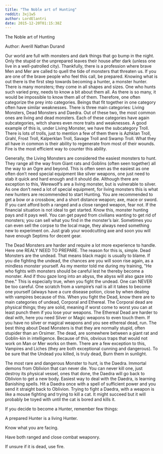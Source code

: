 ```yaml
---
title: "The Noble art of Hunting"
reddit: 3xj1w5
author: LordElantri
date: 2015-12-20T01:15:38Z
---
```


The Noble art of Hunting

Author: Averill Nathan Durand


Our world are full with monsters and dark things that go bump in the night.  Only the stupid or the unprepared leaves their house after dark (unless one live in a well-patrolled city).  Thankfully, there is a profession where brave Men and Mer are called to quell the tide of monsters that threaten us. If you are one of the brave people who feel this call, be prepared.  Knowing what is out there is the first step towards becoming a hunter, a monster hunter. There is many monsters; they come in all shapes and sizes. One who hunts such varied prey, needs to know a bit about them all. As there is so many, it would be impossible to know them all of them. Therefore, one often categorize the prey into categories. Beings that fit together in one category often have similar weaknesses. There is three main categories: Living Monsters, Dead Monsters and Daedra.  Out of these two, the most common ones are living and dead monsters. Each of these categories have again subcategories, witch shares even more traits and weaknesses. A good example of this is, under Living Monster, we have the subcategory Troll. There is lots of trolls, just to mention a few of them there is Azhklan Troll, Grahl, Frost Troll, Kalperklan Troll, Savage Troll and Swamp Troll. What they all have in common is their ability to regenerate from most of their wounds. Fire is the most efficient way to counter this ability. 


Generally, the Living Monsters are considered the easiest monsters to hunt. They range all the way from Giant rats and Goblins (often seen together) all the way to an Ogre and beyond. This is often seen as the easiest as one often don’t need special equipment like silver  weapons, one just need to stab it quick and hard enough and it should die. Although there are exception to this, Werewolf’s are a living monster, but is vulnerable to silver. As one don’t need a lot of special equipment, for living monsters this is what new hunters are recommended to start Hunting. You are recommended to get a bow or a crossbow, and a short distance weapon; axe, mace or sword. If you cant afford both a ranged and a close ranged weapon, fear not. If the financial situation is not ideal to get started. Know this, monster hunting pays and it pays well. You can get payed from civilians wanting to get rid of monsters; you can sell what you find in the monster’s lair. Sometimes you can even sell the corpse to the local mage, they always need something new to experiment on. Just grab your woodcutting axe and soon you will have enough Septims for decent gear.


The Dead Monsters are harder and require a lot more experience to handle. Here one REALY NEED TO PREPARE. The reason for this is, simple. Dead Monsters are the undead. That means black magic is usually to blame. If you die fighting the undead, the chances are you will soon rise again, as a mindless monster yourself. As my mentor told me during my training, "He who fights with monsters should be careful lest he thereby become a monster. And if thou gaze long into an abyss, the abyss will also gaze into thee." This is especially true, when you fight the undead.  One can NEVER be too careful. One scratch from a vampire’s nail is all it takes to become one yourself (always have a cure disease potion, close by when dealing with vampires because of this. When you fight the Dead, know there are to main categories of undead, Corporal and Ethereal. The Corporal dead are physical things; they are solid, meaning if worst come to worst you can at least punch them if you lose your weapons. The Ethereal Dead are harder to deal with, here you need Silver or Magic weapons to even touch them. If you have no silver or magical weapons and you see ethereal dead, run.
The best thing about Dead Monsters is that they are normally stupid, often stupider than an Orsimer. The dead, are somewhere between a giant rat and Goblin-kin in intelligence. Because of this, obvious traps that would not work on Man or Mer works on them. There are a few exception to this, Vampires and Liches (they are both exceptional cunning and dangerous). To be sure that the Undead you killed, is truly dead, Burn them in sunlight.


The most rare and dangerous Monster to hunt, is the Daedra. Immortal demons from Oblivion that can never die. You can never kill one, just destroy its physical vessel, ones that done, the Daedra will go back to Oblivion to get a new body. Easiest way to deal with the Daedra, is learning Banishing spells. Hit a Daedra once with a spell of sufficient power and you send it straight back to Oblivion. Trying to fight a Daedra, with a weapon is like a mouse fighting and trying to kill a cat. It might succeed but it will probably be toyed with until the cat is bored and kills it. 



If you decide to become a Hunter, remember few things: 

A prepared Hunter is a living Hunter. 

Know what you are facing.

Have both ranged and close combat weaponry.

If unsure if it is dead, use fire.


